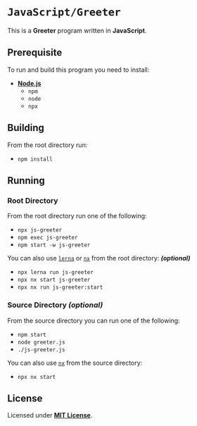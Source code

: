 # `JavaScript/Greeter`

This is a **Greeter** program written in **JavaScript**.

## Prerequisite

To run and build this program you need to install:

* [**Node.js**](https://nodejs.org/en/download/current)
  * `npm`
  * `node`
  * `npx`

## Building

From the root directory run:

* `npm install`

## Running

### Root Directory

From the root directory run one of the following:

* `npx js-greeter`
* `npm exec js-greeter`
* `npm start -w js-greeter`

You can also use [`lerna`](https://lerna.js.org/) or [`nx`](https://nx.dev/) from the root directory: _**(optional)**_

* `npx lerna run js-greeter`
* `npx nx start js-greeter`
* `npx nx run js-greeter:start`

### Source Directory _(optional)_

From the source directory you can run one of the following:

* `npm start`
* `node greeter.js`
* `./js-greeter.js`

You can also use [`nx`](https://nx.dev/) from the source directory:

* `npx nx start`

## License

Licensed under [**MIT License**](https://github.com/altersabeh/codes/blob/main/LICENSE).

